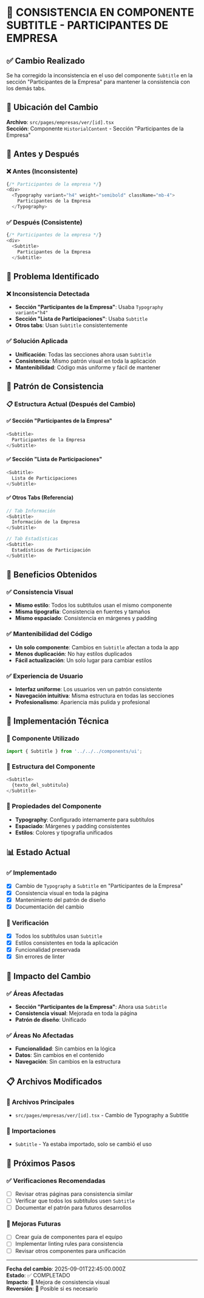 # 🎯 CONSISTENCIA EN COMPONENTE SUBTITLE - PARTICIPANTES DE EMPRESA

## ✅ Cambio Realizado

Se ha corregido la inconsistencia en el uso del componente `Subtitle` en la sección "Participantes de la Empresa" para mantener la consistencia con los demás tabs.

## 📍 Ubicación del Cambio

**Archivo**: `src/pages/empresas/ver/[id].tsx`  
**Sección**: Componente `HistorialContent` - Sección "Participantes de la Empresa"

## 🔄 Antes y Después

### ❌ Antes (Inconsistente)
```typescript
{/* Participantes de la empresa */}
<div>
  <Typography variant="h4" weight="semibold" className="mb-4">
    Participantes de la Empresa
  </Typography>
```

### ✅ Después (Consistente)
```typescript
{/* Participantes de la empresa */}
<div>
  <Subtitle>
    Participantes de la Empresa
  </Subtitle>
```

## 🎯 Problema Identificado

### ❌ Inconsistencia Detectada
- **Sección "Participantes de la Empresa"**: Usaba `Typography variant="h4"`
- **Sección "Lista de Participaciones"**: Usaba `Subtitle`
- **Otros tabs**: Usan `Subtitle` consistentemente

### ✅ Solución Aplicada
- **Unificación**: Todas las secciones ahora usan `Subtitle`
- **Consistencia**: Mismo patrón visual en toda la aplicación
- **Mantenibilidad**: Código más uniforme y fácil de mantener

## 🎨 Patrón de Consistencia

### 📋 Estructura Actual (Después del Cambio)

#### ✅ Sección "Participantes de la Empresa"
```typescript
<Subtitle>
  Participantes de la Empresa
</Subtitle>
```

#### ✅ Sección "Lista de Participaciones"
```typescript
<Subtitle>
  Lista de Participaciones
</Subtitle>
```

#### ✅ Otros Tabs (Referencia)
```typescript
// Tab Información
<Subtitle>
  Información de la Empresa
</Subtitle>

// Tab Estadísticas
<Subtitle>
  Estadísticas de Participación
</Subtitle>
```

## 🎯 Beneficios Obtenidos

### ✅ Consistencia Visual
- **Mismo estilo**: Todos los subtítulos usan el mismo componente
- **Misma tipografía**: Consistencia en fuentes y tamaños
- **Mismo espaciado**: Consistencia en márgenes y padding

### ✅ Mantenibilidad del Código
- **Un solo componente**: Cambios en `Subtitle` afectan a toda la app
- **Menos duplicación**: No hay estilos duplicados
- **Fácil actualización**: Un solo lugar para cambiar estilos

### ✅ Experiencia de Usuario
- **Interfaz uniforme**: Los usuarios ven un patrón consistente
- **Navegación intuitiva**: Misma estructura en todas las secciones
- **Profesionalismo**: Apariencia más pulida y profesional

## 🔧 Implementación Técnica

### 📁 Componente Utilizado
```typescript
import { Subtitle } from '../../../components/ui';
```

### 🎨 Estructura del Componente
```typescript
<Subtitle>
  {texto_del_subtitulo}
</Subtitle>
```

### 🎯 Propiedades del Componente
- **Typography**: Configurado internamente para subtítulos
- **Espaciado**: Márgenes y padding consistentes
- **Estilos**: Colores y tipografía unificados

## 📊 Estado Actual

### ✅ Implementado
- [x] Cambio de `Typography` a `Subtitle` en "Participantes de la Empresa"
- [x] Consistencia visual en toda la página
- [x] Mantenimiento del patrón de diseño
- [x] Documentación del cambio

### 🔄 Verificación
- [x] Todos los subtítulos usan `Subtitle`
- [x] Estilos consistentes en toda la aplicación
- [x] Funcionalidad preservada
- [x] Sin errores de linter

## 🎯 Impacto del Cambio

### ✅ Áreas Afectadas
- **Sección "Participantes de la Empresa"**: Ahora usa `Subtitle`
- **Consistencia visual**: Mejorada en toda la página
- **Patrón de diseño**: Unificado

### ✅ Áreas No Afectadas
- **Funcionalidad**: Sin cambios en la lógica
- **Datos**: Sin cambios en el contenido
- **Navegación**: Sin cambios en la estructura

## 📋 Archivos Modificados

### 📁 Archivos Principales
- `src/pages/empresas/ver/[id].tsx` - Cambio de Typography a Subtitle

### 📁 Importaciones
- `Subtitle` - Ya estaba importado, solo se cambió el uso

## 🎯 Próximos Pasos

### ✅ Verificaciones Recomendadas
- [ ] Revisar otras páginas para consistencia similar
- [ ] Verificar que todos los subtítulos usen `Subtitle`
- [ ] Documentar el patrón para futuros desarrollos

### 🔧 Mejoras Futuras
- [ ] Crear guía de componentes para el equipo
- [ ] Implementar linting rules para consistencia
- [ ] Revisar otros componentes para unificación

---
**Fecha del cambio**: 2025-09-01T22:45:00.000Z  
**Estado**: ✅ COMPLETADO  
**Impacto**: 🎨 Mejora de consistencia visual  
**Reversión**: 🔄 Posible si es necesario
